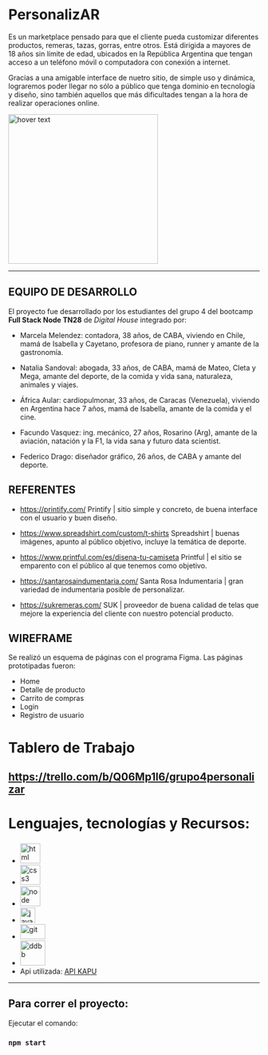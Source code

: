 # PersonalizAR
Es un marketplace pensado para que el cliente pueda customizar diferentes productos, remeras, tazas, gorras, entre otros. 
Está dirigida a mayores de 18 años sin límite de edad, ubicados en la República Argentina que tengan acceso a un teléfono móvil o computadora con conexión a internet.

Gracias a una amigable interface de nuetro sitio, de simple uso y dinámica, lograremos poder llegar no sólo a público que tenga dominio en tecnología y diseño, sino también aquellos que más dificultades tengan a la hora de realizar operaciones online.
<p>
  <img src="../grupo_4/public/img/KAPU_INDEX.png" width="300" title="hover text">
</p>



***
## EQUIPO DE DESARROLLO
El proyecto fue desarrollado por los estudiantes del grupo 4 del bootcamp **Full Stack Node TN28** de *Digital House* integrado por:

* Marcela Melendez: contadora, 38 años, de CABA, viviendo en Chile, mamá de Isabella y Cayetano, profesora de piano, runner y amante de la gastronomía.

* Natalia Sandoval: abogada, 33 años, de CABA, mamá de Mateo, Cleta y Mega, amante del deporte, de la comida y vida sana, naturaleza, animales y viajes.

* África Aular: cardiopulmonar, 33 años, de Caracas (Venezuela), viviendo en Argentina hace 7 años, mamá de Isabella, amante de la comida y el cine.

* Facundo Vasquez: ing. mecánico, 27 años, Rosarino (Arg), amante de la aviación, natación y la F1, la vida sana y futuro data scientist.

* Federico Drago: diseñador gráfico, 26 años, de CABA y amante del deporte.

## REFERENTES

* https://printify.com/
Printify | sitio simple y concreto, de buena interface con el usuario y buen diseño.

* https://www.spreadshirt.com/custom/t-shirts
Spreadshirt | buenas imágenes, apunto al público objetivo, incluye la temática de deporte.

* https://www.printful.com/es/disena-tu-camiseta
Printful | el sitio se emparento con el público al que tenemos como objetivo.

* https://santarosaindumentaria.com/
 Santa Rosa Indumentaria | gran variedad de indumentaria posible de personalizar.

* https://sukremeras.com/ 
SUK | proveedor de buena calidad de telas que mejore la experiencia del cliente con nuestro potencial producto.

## WIREFRAME
Se realizó un esquema de páginas con el programa Figma. 
Las páginas prototipadas fueron:
* Home
* Detalle de producto
* Carrito de compras
* Login 
* Registro de usuario

# Tablero de Trabajo
https://trello.com/b/Q06Mp1l6/grupo4personalizar
--------------------------------------------------------------------------------------------------------------------
# Lenguajes, tecnologías y Recursos:
<h3></h3>
    <ul>
        <li> 
            <img src="https://media.giphy.com/media/XAxylRMCdpbEWUAvr8/giphy.gif" alt="html" width="40" height="40"> 
        </li>
        <li> 
            <img src="https://media.giphy.com/media/fsEaZldNC8A1PJ3mwp/giphy.gif" alt="css3" width="40" height="40">
        </li>
        <li> 
            <img src="https://media.giphy.com/media/kdFc8fubgS31b8DsVu/giphy.gif" alt="node" width="40" height="40"> 
        </li>
        <li> 
            <img src="https://media.giphy.com/media/ln7z2eWriiQAllfVcn/giphy.gif" alt="javascript" width="30" height="30"/> 
        </li>
        <li> 
            <img src="https://media.giphy.com/media/kH1DBkPNyZPOk0BxrM/giphy.gif" alt="git" width="50" height="30"/>
        </li>
        <li> 
            <img src="https://media.giphy.com/media/EK5nB6wQKKN86j7GWx/giphy.gif" alt="ddbb" width="50" height="50"/>
        </li>
        <li>Api utilizada: <a href="http://localhost:3000/api">API KAPU</a>
        </li>
    </ul> 
 
------------------------------------------------------------------------------------------------------------------
            
## Para correr el proyecto:

Ejecutar el comando:

### `npm start`